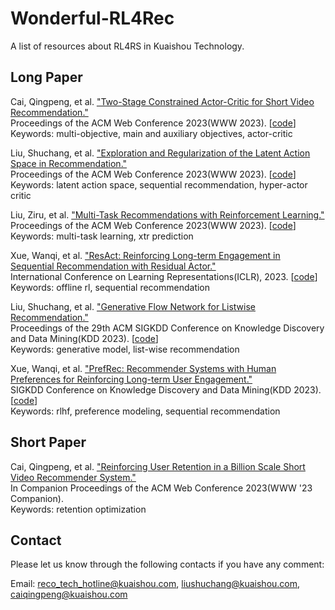 # Wonderful-RL4Rec

A list of resources about RL4RS in Kuaishou Technology.

## Long Paper
Cai, Qingpeng, et al. 
["Two-Stage Constrained Actor-Critic for Short Video Recommendation."](https://arxiv.org/pdf/2302.01680.pdf) </br>
Proceedings of the ACM Web Conference 2023(WWW 2023).
\[[code](https://github.com/AIDefender/TSCAC)\] </br>
Keywords: multi-objective, main and auxiliary objectives, actor-critic

Liu, Shuchang, et al. ["Exploration and Regularization of the Latent Action Space in Recommendation."](https://arxiv.org/pdf/2302.03431.pdf) </br>
Proceedings of the ACM Web Conference 2023(WWW 2023). 
\[[code](https://github.com/CharlieMat/Hyper-Actor-Critic-for-Recommendation)\] </br>
Keywords: latent action space, sequential recommendation, hyper-actor critic

Liu, Ziru, et al. ["Multi-Task Recommendations with Reinforcement Learning."](https://arxiv.org/pdf/2302.03328.pdf) </br>
Proceedings of the ACM Web Conference 2023(WWW 2023). 
\[[code](https://github.com/Applied-Machine-Learning-Lab/RMTL)\] </br>
Keywords: multi-task learning, xtr prediction

Xue, Wanqi, et al. 
["ResAct: Reinforcing Long-term Engagement in Sequential Recommendation with Residual Actor."](https://arxiv.org/pdf/2206.02620.pdf) </br>
International Conference on Learning Representations(ICLR), 2023.
\[[code](https://www.dropbox.com/sh/btf0drgm99vmpfe/AADtkmOLZPQ0sTqmsA0f0APna?dl=0)\] </br>
Keywords: offline rl, sequential recommendation

Liu, Shuchang, et al. ["Generative Flow Network for Listwise Recommendation."](https://arxiv.org/pdf/2306.02239.pdf) </br>
Proceedings of the 29th ACM SIGKDD Conference on Knowledge Discovery and Data Mining(KDD 2023).
\[[code](https://github.com/CharlieMat/GFN4Rec)\] </br>
Keywords: generative model, list-wise recommendation

Xue, Wanqi, et al. 
["PrefRec: Recommender Systems with Human Preferences for Reinforcing Long-term User Engagement."](https://personal.ntu.edu.sg/boan/papers/KDD23_PrefRec.pdf) </br>
SIGKDD Conference on Knowledge Discovery and Data Mining(KDD 2023).
\[[code](https://www.dropbox.com/sh/hgsqg5fabnvmp26/AABF-2dvarI_bdyygYEt5aw7a?dl=0)\] </br>
Keywords: rlhf, preference modeling, sequential recommendation


## Short Paper

Cai, Qingpeng, et al. ["Reinforcing User Retention in a Billion Scale Short Video Recommender System."](https://arxiv.org/pdf/2302.01724.pdf) </br>
In Companion Proceedings of the ACM Web Conference 2023(WWW '23 Companion). </br>
Keywords: retention optimization

## Contact

Please let us know through the following contacts if you have any comment:

Email: reco_tech_hotline@kuaishou.com, liushuchang@kuaishou.com, caiqingpeng@kuaishou.com
